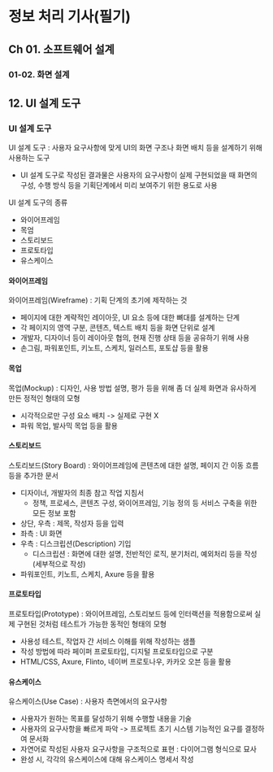 # 정보 처리 기사(필기)

## Ch 01. 소프트웨어 설계

### 01-02. 화면 설계

## 12. UI 설계 도구

### UI 설계 도구

UI 설계 도구 : 사용자 요구사항에 맞게 UI의 화면 구조나 화면 배치 등을 설계하기 위해 사용하는 도구

- UI 설계 도구로 작성된 결과물은 사용자의 요구사항이 실제 구현되었을 때 화면의 구성, 수행 방식 등을 기획단계에서 미리 보여주기 위한 용도로 사용

UI 설계 도구의 종류

- 와이어프레임
- 목엄
- 스토리보드
- 프로토타입
- 유스케이스

#### 와이어프레임

와이어프레임(Wireframe) : 기획 단계의 초기에 제작하는 것

- 페이지에 대한 계략적인 레이아웃, UI 요소 등에 대한 뼈대를 설계하는 단계
- 각 페이지의 영역 구분, 콘텐츠, 텍스트 배치 등을 화면 단위로 설계
- 개발자, 디자이너 등이 레이아웃 협의, 현재 진행 상태 등을 공유하기 위해 사용
- 손그림, 파워포인트, 키노트, 스케치, 일러스트, 포토샵 등을 활용

#### 목업

목업(Mockup) : 디자인, 사용 방법 설명, 평가 등을 위해 좀 더 실제 화면과 유사하게 만든 정적인 형태의 모형

- 시각적으로만 구성 요소 배치 -> 실제로 구현 X
- 파워 목업, 발사믹 목업 등을 활용

#### 스토리보드

스토리보드(Story Board) : 와이어프레임에 콘텐츠에 대한 설명, 페이지 간 이동 흐름 등을 추가한 문서

- 디자이너, 개발자의 최종 참고 작업 지침서
  - 정책, 프로세스, 콘텐츠 구성, 와이어프레임, 기능 정의 등 서비스 구축을 위한 모든 정보 포함
- 상단, 우측 : 제목, 작성자 등을 입력
- 좌측 : UI 화면
- 우측 : 디스크립션(Description) 기입
  - 디스크립션 : 화면에 대한 설명, 전반적인 로직, 분기처리, 예외처리 등을 작성(세부적으로 작성)
- 파워포인트, 키노트, 스케치, Axure 등을 활용

#### 프로토타입

프로토타입(Prototype) : 와이어프레임, 스토리보드 등에 인터랙션을 적용함으로써 실제 구현된 것처럼 테스트가 가능한 동적인 형태의 모형

- 사용성 테스트, 작업자 간 서비스 이해를 위해 작성하는 샘플
- 작성 방법에 따라 페이퍼 프로토타입, 디지털 프로토타입으로 구분
- HTML/CSS, Axure, Flinto, 네이버 프로토나우, 카카오 오븐 등을 활용

#### 유스케이스

유스케이스(Use Case) : 사용자 측면에서의 요구사항

- 사용자가 원하는 목표를 달성하기 위해 수행할 내용을 기술
- 사용자의 요구사항을 빠르게 파악 -> 프로젝트 초기 시스템 기능적인 요구를 결정하여 문서화
- 자연어로 작성된 사용자 요구사항을 구조적으로 표현 : 다이어그램 형식으로 묘사
- 완성 시, 각각의 유스케이스에 대해 유스케이스 명세서 작성
